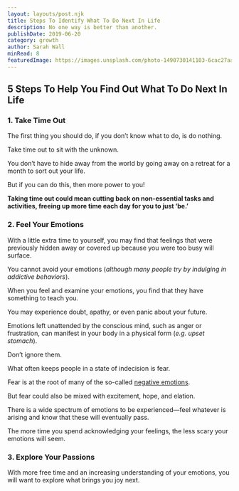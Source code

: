 ```yaml
---
layout: layouts/post.njk
title: Steps To Identify What To Do Next In Life
description: No one way is better than another.
publishDate: 2019-06-20
category: growth
author: Sarah Wall
minRead: 8
featuredImage: https://images.unsplash.com/photo-1490730141103-6cac27aaab94?ixlib=rb-4.0.3&ixid=M3wxMjA3fDB8MHxzZWFyY2h8Mnx8bGlmZXxlbnwwfHwwfHx8MA%3D%3D&auto=format&fit=crop&w=600&q=60
---
```


<!-- @format -->

<!--StartFragment-->

## **5 Steps To Help You Find Out What To Do Next In Life**

### **1. Take Time Out**

The first thing you should do, if you don’t know what to do, is do nothing.

Take time out to sit with the unknown.

You don’t have to hide away from the world by going away on a retreat for a month to sort out your life.

But if you can do this, then more power to you!

**Taking time out could mean cutting back on non-essential tasks and activities, freeing up more time each day for you to just ‘be.’**

<!--EndFragment-->

<!--StartFragment-->

### **2. Feel Your Emotions**

With a little extra time to yourself, you may find that feelings that were previously hidden away or covered up because you were too busy will surface.

You cannot avoid your emotions (_although many people try by indulging in addictive behaviors_).

When you feel and examine your emotions, you find that they have something to teach you.

You may experience doubt, apathy, or even panic about your future.

Emotions left unattended by the conscious mind, such as anger or frustration, can manifest in your body in a physical form (_e.g. upset stomach_).

Don’t ignore them.

What often keeps people in a state of indecision is fear.

Fear is at the root of many of the so-called [negative emotions](https://everydaypower.com/do-not-avoid-emotional-pain/).

But fear could also be mixed with excitement, hope, and elation.

There is a wide spectrum of emotions to be experienced—feel whatever is arising and know that these will eventually pass.

The more time you spend acknowledging your feelings, the less scary your emotions will seem.

<!--EndFragment-->

<!--StartFragment-->

### **3. Explore Your Passions**

With more free time and an increasing understanding of your emotions, you will want to explore what brings you joy next.

<!--EndFragment-->

<!--StartFragment-->
